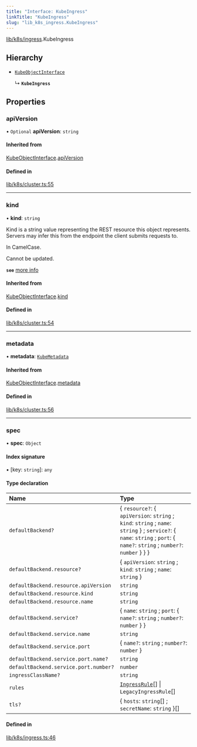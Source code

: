 ```yaml
---
title: "Interface: KubeIngress"
linkTitle: "KubeIngress"
slug: "lib_k8s_ingress.KubeIngress"
---
```


[lib/k8s/ingress](../modules/lib_k8s_ingress.md).KubeIngress

## Hierarchy

- [`KubeObjectInterface`](lib_k8s_cluster.KubeObjectInterface.md)

  ↳ **`KubeIngress`**

## Properties

### apiVersion

• `Optional` **apiVersion**: `string`

#### Inherited from

[KubeObjectInterface](lib_k8s_cluster.KubeObjectInterface.md).[apiVersion](lib_k8s_cluster.KubeObjectInterface.md#apiversion)

#### Defined in

[lib/k8s/cluster.ts:55](https://github.com/headlamp-k8s/headlamp/blob/2ce94491/frontend/src/lib/k8s/cluster.ts#L55)

___

### kind

• **kind**: `string`

Kind is a string value representing the REST resource this object represents.
Servers may infer this from the endpoint the client submits requests to.

In CamelCase.

Cannot be updated.

**`see`** [more info](https://git.k8s.io/community/contributors/devel/sig-architecture/api-conventions.md#types-kinds)

#### Inherited from

[KubeObjectInterface](lib_k8s_cluster.KubeObjectInterface.md).[kind](lib_k8s_cluster.KubeObjectInterface.md#kind)

#### Defined in

[lib/k8s/cluster.ts:54](https://github.com/headlamp-k8s/headlamp/blob/2ce94491/frontend/src/lib/k8s/cluster.ts#L54)

___

### metadata

• **metadata**: [`KubeMetadata`](lib_k8s_cluster.KubeMetadata.md)

#### Inherited from

[KubeObjectInterface](lib_k8s_cluster.KubeObjectInterface.md).[metadata](lib_k8s_cluster.KubeObjectInterface.md#metadata)

#### Defined in

[lib/k8s/cluster.ts:56](https://github.com/headlamp-k8s/headlamp/blob/2ce94491/frontend/src/lib/k8s/cluster.ts#L56)

___

### spec

• **spec**: `Object`

#### Index signature

▪ [key: `string`]: `any`

#### Type declaration

| Name | Type |
| :------ | :------ |
| `defaultBackend?` | { `resource?`: { `apiVersion`: `string` ; `kind`: `string` ; `name`: `string`  } ; `service?`: { `name`: `string` ; `port`: { `name?`: `string` ; `number?`: `number`  }  }  } |
| `defaultBackend.resource?` | { `apiVersion`: `string` ; `kind`: `string` ; `name`: `string`  } |
| `defaultBackend.resource.apiVersion` | `string` |
| `defaultBackend.resource.kind` | `string` |
| `defaultBackend.resource.name` | `string` |
| `defaultBackend.service?` | { `name`: `string` ; `port`: { `name?`: `string` ; `number?`: `number`  }  } |
| `defaultBackend.service.name` | `string` |
| `defaultBackend.service.port` | { `name?`: `string` ; `number?`: `number`  } |
| `defaultBackend.service.port.name?` | `string` |
| `defaultBackend.service.port.number?` | `number` |
| `ingressClassName?` | `string` |
| `rules` | [`IngressRule`](lib_k8s_ingress.IngressRule.md)[] \| `LegacyIngressRule`[] |
| `tls?` | { `hosts`: `string`[] ; `secretName`: `string`  }[] |

#### Defined in

[lib/k8s/ingress.ts:46](https://github.com/headlamp-k8s/headlamp/blob/2ce94491/frontend/src/lib/k8s/ingress.ts#L46)
